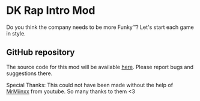 # DK Rap Intro Mod

Do you think the company needs to be more Funky™? Let's start each game in style.

## GitHub repository

The source code for this mod will be available [here](https://github.com/teammenship/LethalRap). Please report bugs and suggestions there.

Special Thanks:
This could not have been made without the help of [MrMiinxx](https://www.youtube.com/@iMinx) from youtube. So many thanks to them <3
